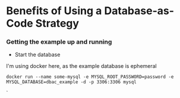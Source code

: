 # Benefits of Using a Database-as-Code Strategy

### Getting the example up and running

* Start the database

I'm using docker here, as the example database is ephemeral

`docker run --name some-mysql -e MYSQL_ROOT_PASSWORD=password -e MYSQL_DATABASE=dbac_example -d -p 3306:3306 mysql`
 
`